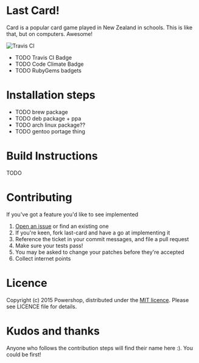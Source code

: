 Last Card!
========================================

Card is a popular card game played in New Zealand in schools. This is like
that, but on computers. Awesome!

![Travis CI](https://travis-ci.org/theflimflam/last-card.svg?branch=master)

* TODO Travis CI Badge
* TODO Code Climate Badge
* TODO RubyGems badgets

Installation steps
========================================

* TODO brew package
* TODO deb package + ppa
* TODO arch linux package??
* TODO gentoo portage thing

Build Instructions
========================================

TODO

Contributing
========================================

If you've got a feature you'd like to see implemented

1. [Open an issue][1] or find an existing one
2. If you're keen, fork last-card and have a go at implementing it
3. Reference the ticket in your commit messages, and file a pull request
4. Make sure your tests pass!
4. You may be asked to change your patches before they're accepted
5. Collect internet points

  [1]: https://github.com/theflimflam/last-card/issues

Licence
========================================

Copyright (c) 2015 Powershop, distributed under the
[MIT&nbsp;licence][2]. Please see LICENCE file
for details.

  [2]: https://en.wikipedia.org/wiki/MIT_License

Kudos and thanks
========================================

Anyone who follows the contribution steps will find their name here :). You
could be first!

